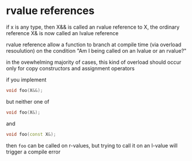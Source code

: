  rvalue references
 =================

 if x is any type, then X&& is called an rvalue reference to X,
 the ordinary reference X& is now called an lvalue reference

 rvalue reference allow a function to branch at compile time
 (via overload resoulution) on the condition
 "Am I being called on an lvalue or an rvalue?"

 in the ovewhelming majority of cases, this kind of overload should
 occur only for copy constructors and assignment operators


 if you implement

 ```c++
 void foo(X&&);
 ```

 but neither one of

 ```c++
 void foo(X&);
 ```

 and 

 ```c++
 void foo(const X&);
 ```

 then `foo` can be called on r-values, but trying to call it on an
 l-value will trigger a compile error
